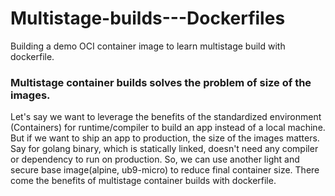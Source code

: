 # Multistage-builds---Dockerfiles
Building a demo OCI container image to learn multistage build with dockerfile.
### Multistage container builds solves the problem of size of the images.  
Let's say we want to leverage the benefits of the standardized environment (Containers) for runtime/compiler to build an app instead of a local machine. But if we want to ship an app to production, the size of the images matters. Say for golang binary, which is statically linked, doesn't need any compiler or dependency to run on production. So, we can use another light and secure base image(alpine, ub9-micro) to reduce final container size. There come the benefits of multistage container builds with dockerfile.
